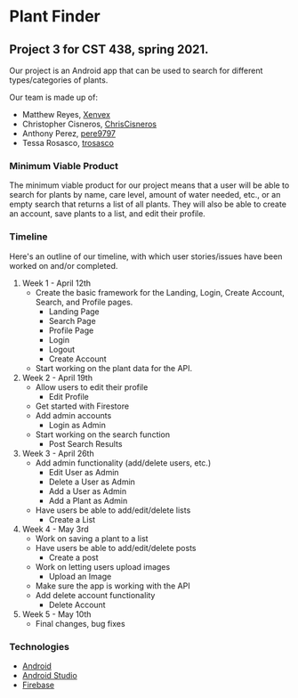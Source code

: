 # Plant Finder
## Project 3 for CST 438, spring 2021.

Our project is an Android app that can be used to search for different types/categories of plants. 

Our team is made up of: 
* Matthew Reyes, [Xenvex](https://github.com/Xenvex)
* Christopher Cisneros, [ChrisCisneros](https://github.com/ChrisCisneros)
* Anthony Perez, [pere9797](https://github.com/pere9797)
* Tessa Rosasco, [trosasco](https://github.com/trosasco)

### Minimum Viable Product

The minimum viable product for our project means that a user will be able to search for plants by name, care level, amount of water needed, etc., or an empty search that returns a list of all plants. They will also be able to create an account, save plants to a list, and edit their profile. 

### Timeline
Here's an outline of our timeline, with which user stories/issues have been worked on and/or completed.

1. Week 1 - April 12th
    - Create the basic framework for the Landing, Login, Create Account, Search, and Profile pages.
         * Landing Page
         * Search Page
         * Profile Page
         * Login
         * Logout
         * Create Account
    - Start working on the plant data for the API.
2. Week 2 - April 19th
    - Allow users to edit their profile
         * Edit Profile
    - Get started with Firestore
    - Add admin accounts
         * Login as Admin
    - Start working on the search function
         * Post Search Results
3. Week 3 - April 26th
    - Add admin functionality (add/delete users, etc.)
         * Edit User as Admin
         * Delete a User as Admin
         * Add a User as Admin
         * Add a Plant as Admin
    - Have users be able to add/edit/delete lists
         * Create a List
4. Week 4 - May 3rd
    - Work on saving a plant to a list
    - Have users be able to add/edit/delete posts
         * Create a post
    - Work on letting users upload images
         * Upload an Image
    - Make sure the app is working with the API
    - Add delete account functionality
         * Delete Account
5. Week 5 - May 10th
    - Final changes, bug fixes

### Technologies

* [Android](https://www.android.com/)
* [Android Studio](https://developer.android.com/studio)
* [Firebase](https://firebase.google.com/)
